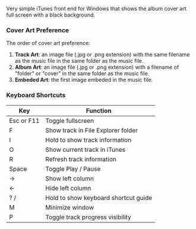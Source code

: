 ﻿Very simple iTunes front end for Windows that shows the album cover art full screen with a black background.

### Cover Art Preference

The order of cover art preference:  
1. **Track Art**: an image file (.jpg or .png extension) with the same filename as the music file in the same folder as the music file.  
2. **Album Art**: an image file (.jpg or .png extension) with a filename of "folder" or "cover" in the same folder as the music file.  
3. **Embeded Art**: the first image embeded in the music file.  

### Keyboard Shortcuts
| Key          | Function                                   |
| ------------ | ------------------------------------------ |
| Esc or F11   | Toggle fullscreen                          |
| F            | Show track in File Explorer folder         |
| I            | Hold to show track information             |
| O            | Show current track in iTunes               |
| R            | Refresh track information                  |
| Space        | Toggle Play / Pause                        |
| →            | Show left column                           |
| ←            | Hide left column                           |
| ? /          | Hold to show keyboard shortcut guide       |
| M            | Minimize window                            |
| P            | Toggle track progress visibility           |
